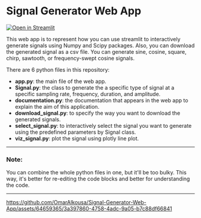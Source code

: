 # Signal Generator Web App

[![**Open in Streamlit**](https://static.streamlit.io/badges/streamlit_badge_black_white.svg)](https://omaralkousa-signal-generator-web-ap-plication.streamlit.app/)

This web app is to represent how you can use streamlit to interactively generate signals using Numpy and Scipy packages. Also, you can download the generated signal as a csv file. You can generate sine, cosine, square, chirp, sawtooth, or frequency-swept cosine signals.

There are 6 python files in this repository:
- **app.py**: the main file of the web app.
- **Signal.py**: the class to generate the a specific type of signal at a specific sampling rate, frequency, duration, and amplitude.
- **documentation.py**: the documentation that appears in the web app to explain the aim of this application.
- **download_signal.py**: to specify the way you want to download the generated signals.
- **select_signal.py**: to interactively select the signal you want to generate using the predefined parameters by Signal class.
- **viz_signal.py**: plot the signal using plotly line plot.

___
### Note:
You can combine the whole python files in one, but it'll be too bulky. This way, it's better for re-editing the code blocks and better for understanding the code.
___

https://github.com/OmarAlkousa/Signal-Generator-Web-App/assets/64659365/3a397860-4758-4adc-9a05-b7c88df66841
